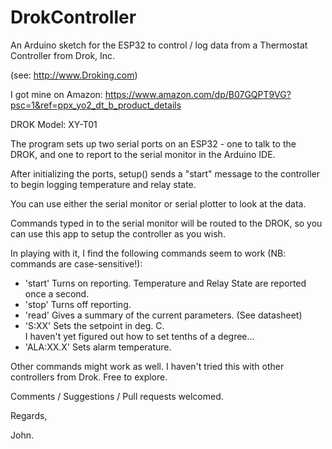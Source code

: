 # DrokController
An Arduino sketch for the ESP32  to control / log data from a Thermostat Controller from Drok, Inc.

(see: http://www.Droking.com)
  
I got mine on Amazon: 
https://www.amazon.com/dp/B07GQPT9VG?psc=1&ref=ppx_yo2_dt_b_product_details
 
DROK Model: XY-T01

The program sets up two serial ports on an ESP32 - one to talk to the DROK, and one to report to the serial monitor in the Arduino IDE.
  
After initializing the ports, setup() sends a "start" message to the controller to begin logging temperature and relay state. 
  
You can use either the serial monitor or serial plotter to look at the data. 
  
Commands typed in to the serial monitor will be routed to the DROK, so you can use this app to setup the controller as you wish. 
  
In playing with it, I find the following commands seem to work 
(NB: commands are case-sensitive!):
  
  * 'start' Turns on reporting. Temperature and Relay State are reported once a second.
  * 'stop' Turns off reporting. 
  * 'read' Gives a summary of the current parameters. (See datasheet) 
  * 'S:XX' Sets the setpoint in deg. C.  
         I haven't yet figured out how to set tenths of a degree...
  * 'ALA:XX.X' Sets alarm temperature. 
  
Other commands might work as well. I haven't tried this with other controllers from Drok. Free to explore. 

Comments / Suggestions / Pull requests welcomed. 

Regards, 

John.
  
 
